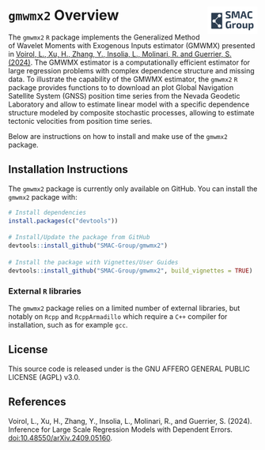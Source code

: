 # `gmwmx2` Overview <img src="man/figures/logo.png" align="right" style="width: 20%; height: 20%"/>

The `gmwmx2` `R` package implements the Generalized Method of Wavelet Moments with Exogenous Inputs estimator (GMWMX) presented in [Voirol, L., Xu, H., Zhang, Y., Insolia, L., Molinari, R. and Guerrier, S. (2024)](https://arxiv.org/abs/2409.05160).
The GMWMX estimator is a computationally efficient estimator for large regression problems with complex dependence structure and missing data.
To illustrate the capability of the GMWMX estimator, the `gmwmx2` `R` package provides functions to to download an plot Global Navigation Satellite System (GNSS) position time series from the Nevada Geodetic Laboratory and allow to estimate linear model with a specific dependence structure modeled by composite stochastic processes, allowing to estimate tectonic velocities from position time series.

Below are instructions on how to install and make use of the `gmwmx2` package.

## Installation Instructions

The `gmwmx2` package is currently only available on GitHub. You can install the `gmwmx2` package with:

``` r
# Install dependencies
install.packages(c("devtools"))

# Install/Update the package from GitHub
devtools::install_github("SMAC-Group/gmwmx2")

# Install the package with Vignettes/User Guides 
devtools::install_github("SMAC-Group/gmwmx2", build_vignettes = TRUE)
```

### External `R` libraries

The `gmwmx2` package relies on a limited number of external libraries, but notably on `Rcpp` and `RcppArmadillo` which require a `C++` compiler for installation, such as for example `gcc`.


## License

This source code is released under is the GNU AFFERO GENERAL PUBLIC LICENSE (AGPL) v3.0. 

## References
Voirol, L., Xu, H., Zhang, Y., Insolia, L., Molinari, R., and Guerrier, S. (2024). Inference for Large Scale Regression Models with Dependent Errors. [doi:10.48550/arXiv.2409.05160](https://doi.org/10.48550/arXiv.2409.05160).

